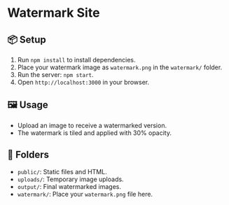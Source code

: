 # Watermark Site

## 📦 Setup
1. Run `npm install` to install dependencies.
2. Place your watermark image as `watermark.png` in the `watermark/` folder.
3. Run the server: `npm start`.
4. Open `http://localhost:3000` in your browser.

## 🖼 Usage
- Upload an image to receive a watermarked version.
- The watermark is tiled and applied with 30% opacity.

## 📁 Folders
- `public/`: Static files and HTML.
- `uploads/`: Temporary image uploads.
- `output/`: Final watermarked images.
- `watermark/`: Place your `watermark.png` file here.
